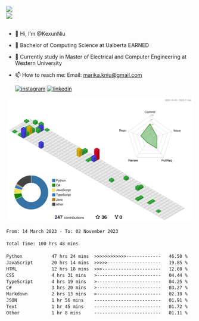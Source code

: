 <a href="https://github.com/anuraghazra/github-readme-stats">
  <img align="center" src="https://github-readme-stats.vercel.app/api?username=KexunNiu&show_icons=true" />
</a>
</br>
<a href="https://github.com/anuraghazra/github-readme-stats">
  <img align="center" src="https://github-readme-stats.vercel.app/api/top-langs/?username=KexunNiu" />
</a>

</br>
</br>

- 👋 Hi, I’m @KexunNiu
- 👀 Bachelor of Computing Science at Ualberta EARNED
- 🌱 Currently study in Master of Electrical and Computer Engineering at Western University
- 📫 How to reach me: Email: marika.kniu@gmail.com
  
  [![instagram](https://github.com/shikhar1020jais1/Git-Social/blob/master/Icons/Instagram1.png (Instagram))][1] [![linkedin](https://github.com/shikhar1020jais1/Git-Social/blob/master/Icons/LinkedIn1.png (LinkedIn))][2]

<!-- To Link your profile to the media buttons -->

[1]: https://www.instagram.com/barryn719_
[2]: https://www.linkedin.com/in/kexun-niu



![](./profile-3d-contrib/profile-gitblock.svg)

<!--START_SECTION:waka-->

```txt
From: 14 March 2023 - To: 02 November 2023

Total Time: 100 hrs 48 mins

Python           47 hrs 24 mins  >>>>>>>>>>>>-------------   46.50 %
JavaScript       20 hrs 14 mins  >>>>>--------------------   19.85 %
HTML             12 hrs 18 mins  >>>----------------------   12.08 %
CSS              4 hrs 31 mins   >------------------------   04.44 %
TypeScript       4 hrs 19 mins   >------------------------   04.25 %
C#               3 hrs 20 mins   >------------------------   03.27 %
Markdown         2 hrs 13 mins   >------------------------   02.18 %
JSON             1 hr 56 mins    -------------------------   01.91 %
Text             1 hr 45 mins    -------------------------   01.72 %
Other            1 hr 8 mins     -------------------------   01.11 %
```

<!--END_SECTION:waka-->

